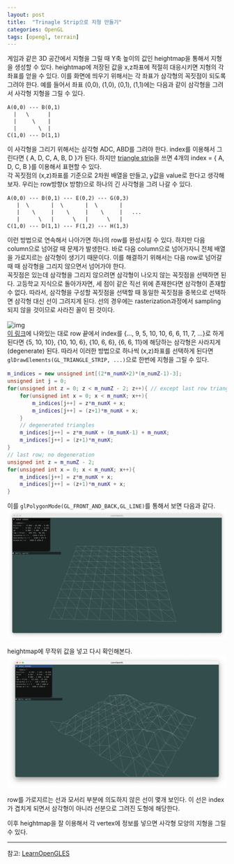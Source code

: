 ```yaml
---
layout: post
title:  "Trinagle Strip으로 지형 만들기"
categories: OpenGL
tags: [opengl, terrain]
---
```


게임과 같은 3D 공간에서 지형을 그릴 때 Y축 높이의 값인 heightmap을 통해서 지형을 생성할 수 있다. heightmap에 저장된 값을 x,z좌표에 적절히 대응시키면 지형의 각 좌표를 얻을 수 있다. 이를 화면에 띄우기 위해서는 각 좌표가 삼각형의 꼭짓점이 되도록 그려야 한다. 예를 들어서 좌표 (0,0), (1,0), (0,1), (1,1)에는 다음과 같이 삼각형을 그려서 사각형 지형을 그릴 수 있다.
```
A(0,0) --- B(0,1)
  |   \      |
  |     \    |
  |       \  |
C(1,0) --- D(1,1)
```
이 사각형을 그리기 위해서는 삼각형 ADC, ABD를 그려야 한다. index를 이용해서 그린다면 { A, D, C, A, B, D }가 된다. 하지만 [triangle strip](https://en.wikipedia.org/wiki/Triangle_strip)을 쓰면 4개의 index = { A, D, C, B }를 이용해서 표현할 수 있다.\
각 꼭짓점의 (x,z)좌표를 기준으로 2차원 배열을 만들고, y값을 value로 한다고 생각해보자. 우리는 row방향(x 방향)으로 하나의 긴 사각형을 그려 나갈 수 있다.
```
A(0,0) --- B(0,1) --- E(0,2) --- G(0,3)
   |  \       |  \       |  \       |
   |    \     |    \     |    \     |   ...
   |      \   |      \   |      \   |
C(1,0) --- D(1,1) --- F(1,2) --- H(1,3)
```
이런 방법으로 연속해서 나아가면 하나의 row를 완성시킬 수 있다. 하지만 다음 column으로 넘어갈 때 문제가 발생한다. 바로 다음 column으로 넘어가자니 전체 배열을 가로지르는 삼각형이 생기기 때문이다. 이를 해결하기 위해서는 다음 row로 넘어갈때 때 삼각형을 그리지 않으면서 넘어가야 한다.\
꼭짓점은 있는데 삼각형을 그리지 않으려면 삼각형이 나오지 않는 꼭짓점을 선택하면 된다. 고등학교 지식으로 돌아가자면, 세 점이 같은 직선 위에 존재한다면 삼각형이 존재할 수 없다. 따라서, 삼각형을 구성할 꼭짓점을 선택할 때 동일한 꼭짓점을 중복으로 선택하면 삼각형 대신 선이 그려지게 된다. 선의 경우에는 rasterization과정에서 sampling 되지 않을 것이므로 사라진 꼴이 된 것이다. \
\
![img](https://www.learnopengles.com/wordpress/wp-content/uploads/2012/05/ibo_with_degenerate_triangles.png)\
[이 링크](https://www.learnopengles.com/tag/triangle-strips/)에 나와있는 대로 row 끝에서 index를 {..., 9, 5, 10, 10, 6, 6, 11, 7, ...}로 하게 된다면 {5, 10, 10}, {10, 10, 6}, {10, 6, 6}, {6, 6, 11}에 해당하는 삼각형은 사라지게(degenerate) 된다. 따라서 이러한 방법으로 하나씩 (x,z)좌표를 선택하게 된다면 `glDrawElements(GL_TRIANGLE_STRIP, ...)`으로 한번에 지형을 그릴 수 있다.


```cpp
m_indices = new unsigned int[(2*m_numX+2)*(m_numZ-1)-3];
unsigned int j = 0;
for(unsigned int z = 0; z < m_numZ - 2; z++){ // except last row triangles
    for(unsigned int x = 0; x < m_numX; x++){
        m_indices[j++] = z*m_numX + x;
        m_indices[j++] = (z+1)*m_numX + x;
    }
    // degenerated triangles
    m_indices[j++] = z*m_numX + (m_numX-1) + m_numX;
    m_indices[j++] = (z+1)*m_numX;
}
// last row; no degeneration
unsigned int z = m_numZ - 2;
for(unsigned int x = 0; x < m_numX; x++){
    m_indices[j++] = z*m_numX + x;
    m_indices[j++] = (z+1)*m_numX + x;
}
```

이를 `glPolygonMode(GL_FRONT_AND_BACK,GL_LINE)`를 통해서 보면 다음과 같다.
![img1](/assets/img1.png)

heightmap에 무작위 값을 넣고 다시 확인해본다.
![img2](/assets/img2.png)

row를 가로지르는 선과 모서리 부분에 의도하지 않은 선이 몇개 보인다. 이 선은 index가 겹치게 되면서 삼각형이 아니라 선분으로 그려진 도형에 해당한다. 

이후 heightmap을 잘 이용해서 각 vertex에 정보를 넣으면 사각형 모양의 지형을 그릴 수 있다.

---
참고: [LearnOpenGLES](https://www.learnopengles.com/tag/triangle-strips/)